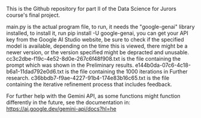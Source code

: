 This is the Github repository for part II of the Data Science for Jurors course's final project.

main.py is the actual program file, to run, it needs the "google-genai" library installed, to install it, run pip install -U google-genai, you can get your API key from the Google AI Studio website, be sure to check if the specified model is available, depending on the time this is viewed, there might be a newer version, or the version specified might be depracted and unusable.
cc3c2dbe-f19c-4e52-8d0e-267c6f48f908.txt is the file containing the prompt which was shown in the Preliminary results.
e144b0da-07c6-4c18-b6a1-11dad792e0d6.txt is the file containing the 1000 iterations in Further research.
c36bbdb7-f9ae-4227-91b4-174e83b16c65.txt is the file containing the iterative refinement process that includes feedback.


For further help with the Gemini API, as some functions might function differently in the future, see the documentation in:
https://ai.google.dev/gemini-api/docs?hl=he